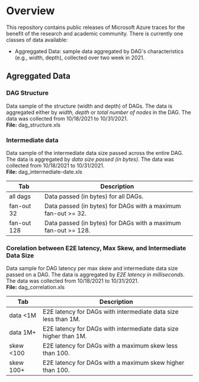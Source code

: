 # Overview

This repository contains public releases of Microsoft Azure traces for the benefit of the research and academic community.
There is currently one classes of data available: 

* Aggreggated Data: sample data aggregated by DAG's characteristics (e.g., width, depth), collected over two week in 2021.

## Agreggated Data 

### DAG Structure
Data sample of the structure (width and depth) of DAGs. The data is aggregated either by *width*, *depth* or *total number of nodes* in the DAG. The data was collected from 10/18/2021 to 10/31/2021.
<br/>**File:** dag_structure.xls 

### Intermediate data
Data sample of the intermediate data size passed across the entire DAG. The data is aggregated by *data size passed (in bytes)*. The data was collected from 10/18/2021 to 10/31/2021.
<br/>**File:** dag_intermediate-date.xls 

 | Tab | Description |
 | --- |  --- |
 | all dags    | Data passed (in bytes) for all DAGs. |
 | fan-out 32  | Data passed (in bytes) for DAGs with a maximum fan-out >= 32. |
 | fan-out 128 | Data passed (in bytes) for DAGs with a maximum fan-out >= 128. |

### Corelation between E2E latency, Max Skew, and Intermediate Data Size
Data sample for DAG latency per max skew and intermediate data size passed on a DAG. The data is aggregated by *E2E latency in milliseconds*. The data was collected from 10/18/2021 to 10/31/2021.
<br/>**File:** dag_correlation.xls 
 
 | Tab | Description |
 | --- |  --- |
 | data <1M  | E2E latency for DAGs with intermediate data size less than 1M. |
 | data 1M+  | E2E latency for DAGs with intermediate data size higher than 1M. |
 | skew <100 | E2E latency for DAGs with a maximum skew less than 100. |
 | skew 100+ | E2E latency for DAGs with a maximum skew higher than 100. |
